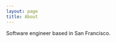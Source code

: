 ```yaml
---
layout: page
title: About
---
```


<p class="message">
  Software engineer based in San Francisco.
</p>
